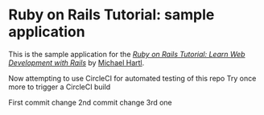 # Ruby on Rails Tutorial: sample application

This is the sample application for the
[*Ruby on Rails Tutorial:
Learn Web Development with Rails*](http://www.railstutorial.org/)
by [Michael Hartl](http://www.michaelhartl.com/).

Now attempting to use CircleCI for automated testing of this repo
Try once more to trigger a CircleCI build

First commit change
2nd commit change
3rd one
